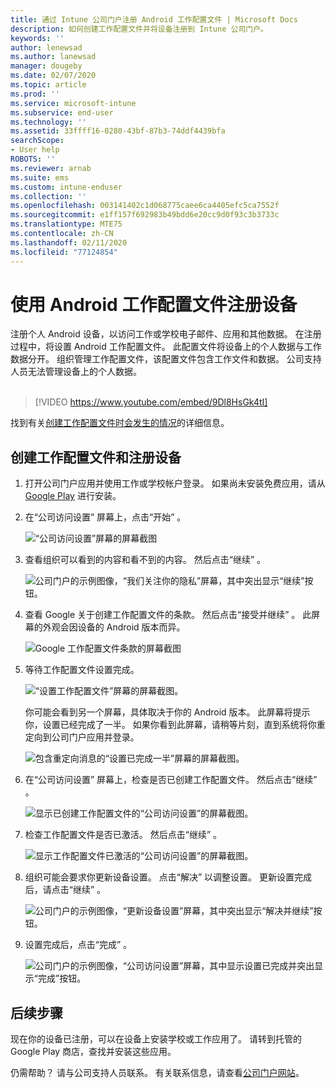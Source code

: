 ```yaml
---
title: 通过 Intune 公司门户注册 Android 工作配置文件 | Microsoft Docs
description: 如何创建工作配置文件并将设备注册到 Intune 公司门户。
keywords: ''
author: lenewsad
ms.author: lanewsad
manager: dougeby
ms.date: 02/07/2020
ms.topic: article
ms.prod: ''
ms.service: microsoft-intune
ms.subservice: end-user
ms.technology: ''
ms.assetid: 33ffff16-0280-43bf-87b3-74ddf4439bfa
searchScope:
- User help
ROBOTS: ''
ms.reviewer: arnab
ms.suite: ems
ms.custom: intune-enduser
ms.collection: ''
ms.openlocfilehash: 003141402c1d068775caee6ca4405efc5ca7552f
ms.sourcegitcommit: e1ff157f692983b49bdd6e20cc9d0f93c3b3733c
ms.translationtype: MTE75
ms.contentlocale: zh-CN
ms.lasthandoff: 02/11/2020
ms.locfileid: "77124854"
---
```

# <a name="enroll-device-with-android-work-profile"></a>使用 Android 工作配置文件注册设备

注册个人 Android 设备，以访问工作或学校电子邮件、应用和其他数据。 在注册过程中，将设置 Android 工作配置文件。 此配置文件将设备上的个人数据与工作数据分开。 组织管理工作配置文件，该配置文件包含工作文件和数据。 公司支持人员无法管理设备上的个人数据。  
</br>
> [!VIDEO https://www.youtube.com/embed/9Dl8HsGk4tI]

找到有关[创建工作配置文件时会发生的情况](what-happens-when-you-create-a-work-profile-android.md)的详细信息。

## <a name="create-work-profile-and-enroll-device"></a>创建工作配置文件和注册设备

1. 打开公司门户应用并使用工作或学校帐户登录。 如果尚未安装免费应用，请从 [Google Play](https://play.google.com/store/apps/details?id=com.microsoft.windowsintune.companyportal) 进行安装。  

2. 在“公司访问设置”  屏幕上，点击“开始”  。  

    ![“公司访问设置”屏幕的屏幕截图](./media/access-setup-work-profile-1911.png)  

3. 查看组织可以看到的内容和看不到的内容。 然后点击“继续”  。 

    ![公司门户的示例图像，“我们关注你的隐私”屏幕，其中突出显示“继续”按钮。](./media/android-privacy-screen-1911.png)  

4. 查看 Google 关于创建工作配置文件的条款。 然后点击“接受并继续”  。 此屏幕的外观会因设备的 Android 版本而异。 

    ![Google 工作配置文件条款的屏幕截图](./media/android-wp-05-1908.png)  

5. 等待工作配置文件设置完成。  

    ![“设置工作配置文件”屏幕的屏幕截图。](./media/android-wp-05a-1908.png)  

   你可能会看到另一个屏幕，具体取决于你的 Android 版本。 此屏幕将提示你，设置已经完成了一半。 如果你看到此屏幕，请稍等片刻，直到系统将你重定向到公司门户应用并登录。  

    ![包含重定向消息的“设置已完成一半”屏幕的屏幕截图。](./media/android-wp-05b-1908.png)  

6. 在“公司访问设置”  屏幕上，检查是否已创建工作配置文件。 然后点击“继续”  。  

    ![显示已创建工作配置文件的“公司访问设置”的屏幕截图。](./media/work-profile-complete-1911.png)  

7. 检查工作配置文件是否已激活。 然后点击“继续”  。 

    ![显示工作配置文件已激活的“公司访问设置”的屏幕截图。](./media/work-profile-active-1911.png)  

8. 组织可能会要求你更新设备设置。 点击“解决”  以调整设置。 更新设置完成后，请点击“继续”  。    

    ![公司门户的示例图像，“更新设备设置”屏幕，其中突出显示“解决并继续”按钮。](./media/resolve-settings-1911.png) 


9. 设置完成后，点击“完成”  。  

    ![公司门户的示例图像，“公司访问设置”屏幕，其中显示设置已完成并突出显示“完成”按钮。](./media/work-profile-done-1911.png)  


## <a name="next-steps"></a>后续步骤  

现在你的设备已注册，可以在设备上安装学校或工作应用了。 请转到托管的 Google Play 商店，查找并安装这些应用。 

仍需帮助？ 请与公司支持人员联系。 有关联系信息，请查看[公司门户网站](https://go.microsoft.com/fwlink/?linkid=2010980)。
